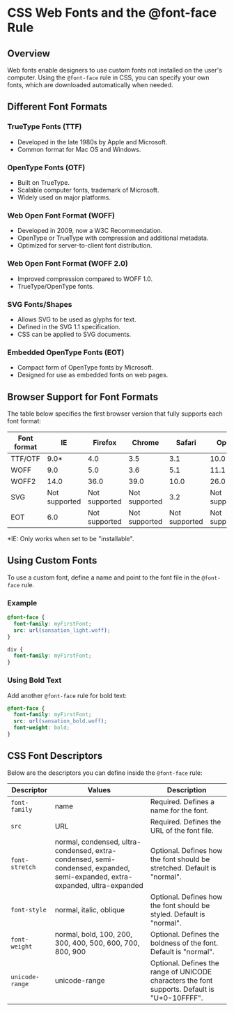 # CSS Web Fonts and the @font-face Rule

## Overview
Web fonts enable designers to use custom fonts not installed on the user's computer. Using the `@font-face` rule in CSS, you can specify your own fonts, which are downloaded automatically when needed.

## Different Font Formats

### TrueType Fonts (TTF)
- Developed in the late 1980s by Apple and Microsoft.
- Common format for Mac OS and Windows.

### OpenType Fonts (OTF)
- Built on TrueType.
- Scalable computer fonts, trademark of Microsoft.
- Widely used on major platforms.

### Web Open Font Format (WOFF)
- Developed in 2009, now a W3C Recommendation.
- OpenType or TrueType with compression and additional metadata.
- Optimized for server-to-client font distribution.

### Web Open Font Format (WOFF 2.0)
- Improved compression compared to WOFF 1.0.
- TrueType/OpenType fonts.

### SVG Fonts/Shapes
- Allows SVG to be used as glyphs for text.
- Defined in the SVG 1.1 specification.
- CSS can be applied to SVG documents.

### Embedded OpenType Fonts (EOT)
- Compact form of OpenType fonts by Microsoft.
- Designed for use as embedded fonts on web pages.

## Browser Support for Font Formats
The table below specifies the first browser version that fully supports each font format:

| Font format | IE    | Firefox | Chrome | Safari | Opera |
|-------------|-------|---------|--------|--------|-------|
| TTF/OTF     | 9.0*  | 4.0     | 3.5    | 3.1    | 10.0  |
| WOFF        | 9.0   | 5.0     | 3.6    | 5.1    | 11.1  |
| WOFF2       | 14.0  | 36.0    | 39.0   | 10.0   | 26.0  |
| SVG         | Not supported | Not supported | Not supported | 3.2 | Not supported |
| EOT         | 6.0   | Not supported | Not supported | Not supported | Not supported |

*IE: Only works when set to be "installable".

## Using Custom Fonts
To use a custom font, define a name and point to the font file in the `@font-face` rule. 

### Example
```css
@font-face {
  font-family: myFirstFont;
  src: url(sansation_light.woff);
}

div {
  font-family: myFirstFont;
}
```

### Using Bold Text
Add another `@font-face` rule for bold text:
```css
@font-face {
  font-family: myFirstFont;
  src: url(sansation_bold.woff);
  font-weight: bold;
}
```

## CSS Font Descriptors
Below are the descriptors you can define inside the `@font-face` rule:

| Descriptor      | Values                                                        | Description                                       |
|-----------------|---------------------------------------------------------------|---------------------------------------------------|
| `font-family`   | name                                                          | Required. Defines a name for the font.            |
| `src`           | URL                                                           | Required. Defines the URL of the font file.       |
| `font-stretch`  | normal, condensed, ultra-condensed, extra-condensed, semi-condensed, expanded, semi-expanded, extra-expanded, ultra-expanded | Optional. Defines how the font should be stretched. Default is "normal". |
| `font-style`    | normal, italic, oblique                                       | Optional. Defines how the font should be styled. Default is "normal". |
| `font-weight`   | normal, bold, 100, 200, 300, 400, 500, 600, 700, 800, 900     | Optional. Defines the boldness of the font. Default is "normal". |
| `unicode-range` | unicode-range                                                 | Optional. Defines the range of UNICODE characters the font supports. Default is "U+0-10FFFF". |

